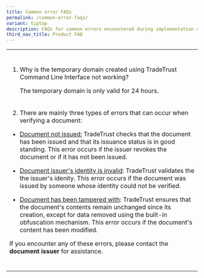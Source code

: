 ```yaml
---
title: Common error FAQs
permalink: /common-error-faqs/
variant: tiptap
description: FAQs for common errors encountered during implementation of TradeTrust
third_nav_title: Product FAQ
---
```

<p></p>
<table style="minWidth: 25px">
<colgroup>
<col>
</colgroup>
<tbody>
<tr>
<th rowspan="1" colspan="1">
<p></p>
</th>
</tr>
<tr>
<td rowspan="1" colspan="1">
<ol data-tight="true" class="tight">
<li>
<p>Why is the temporary domain created using TradeTrust Command Line Interface
not working?</p>
<p>The temporary domain is only valid for 24 hours.</p>
</li>
</ol>
</td>
</tr>
<tr>
<td rowspan="1" colspan="1">
<ol start="2" data-tight="true" class="tight">
<li>
<p>There are mainly three types of errors that can occur when verifying a
document:</p>
</li>
</ol>
<ul data-tight="true" class="tight">
<li>
<p><u>Document not issued:</u> TradeTrust checks that the document has been
issued and that its issuance status is in good standing. This error occurs
if the issuer revokes the document or if it has not been issued.</p>
</li>
<li>
<p><u>Document issuer's identity is invalid</u>: TradeTrust validates the
the issuer's idenity. This error occurs if the document was issued by someone
whose identity could not be verified.</p>
</li>
<li>
<p><u>Document has been tampered with</u>: TradeTrust ensures that the document's
contents remain unchanged since its creation, except for data removed using
the built-in obfuscation mechanism. This error occurs if the document's
content has been modified.</p>
</li>
</ul>
<p></p>
<p>If you encounter any of these errors, please contact the <strong>document issuer</strong> for
assistance.</p>
</td>
</tr>
<tr>
<td rowspan="1" colspan="1">
<p></p>
</td>
</tr>
</tbody>
</table>
<p></p>
